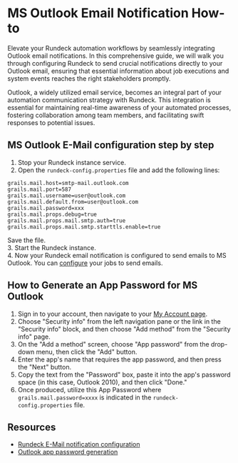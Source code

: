 # MS Outlook Email Notification How-to
Elevate your Rundeck automation workflows by seamlessly integrating Outlook email notifications. In this comprehensive guide, we will walk you through configuring Rundeck to send crucial notifications directly to your Outlook email, ensuring that essential information about job executions and system events reaches the right stakeholders promptly.

Outlook, a widely utilized email service, becomes an integral part of your automation communication strategy with Rundeck. This integration is essential for maintaining real-time awareness of your automated processes, fostering collaboration among team members, and facilitating swift responses to potential issues.

## MS Outlook E-Mail configuration step by step
1. Stop your Rundeck instance service.
2. Open the `rundeck-config.properties` file and add the following lines:

```
grails.mail.host=smtp-mail.outlook.com
grails.mail.port=587
grails.mail.username=user@outlook.com
grails.mail.default.from=user@outlook.com
grails.mail.password=xxx
grails.mail.props.debug=true
grails.mail.props.mail.smtp.auth=true
grails.mail.props.mail.smtp.starttls.enable=true
```

Save the file.<br>
3. Start the Rundeck instance.<br>
4. Now your Rundeck email notification is configured to send emails to MS Outlook. You can [configure](https://docs.rundeck.com/docs/learning/getting-started/jobs/creating-a-job.html#add-an-example-webhook-notification-to-the-example-job) your jobs to send emails.

## How to Generate an App Password for MS Outlook
1. Sign in to your account, then navigate to your [My Account page](https://myaccount.microsoft.com/). 
2. Choose "Security info" from the left navigation pane or the link in the "Security info" block, and then choose "Add method" from the "Security info" page.
3. On the "Add a method" screen, choose "App password" from the drop-down menu, then click the "Add" button.
4. Enter the app's name that requires the app password, and then press the "Next" button.
5. Copy the text from the "Password" box, paste it into the app's password space (in this case, Outlook 2010), and then click "Done."
6. Once produced, utilize this App Password where `grails.mail.password=xxxx` is indicated in the `rundeck-config.properties` file.

## Resources
* [Rundeck E-Mail notification configuration](https://docs.rundeck.com/docs/administration/configuration/email-settings.html) 
* [Outlook app password generation](https://support.microsoft.com/en-us/account-billing/create-app-passwords-from-the-security-info-preview-page-d8bc744a-ce3f-4d4d-89c9-eb38ab9d4137) 